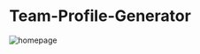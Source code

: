 # Team-Profile-Generator
 ![homepage](https://github.com/priyaaaryan/Team-Profile-Generator/images/index.jpg)